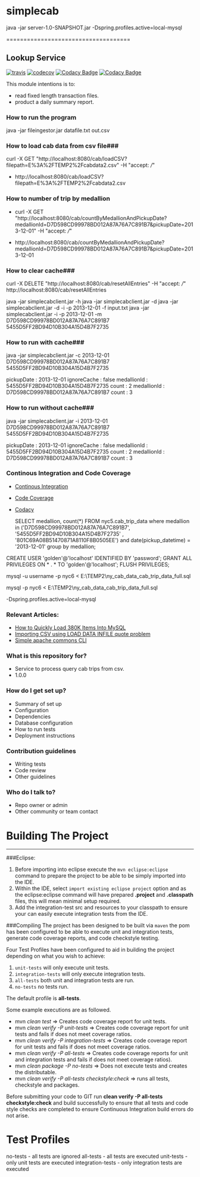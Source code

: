 # simplecab



java -jar server-1.0-SNAPSHOT.jar -Dspring.profiles.active=local-mysql


====================================
## Lookup Service
 
[![travis](https://travis-ci.org/mxcheung/microservice.svg?branch=master)](https://travis-ci.org/mxcheung/microservice?branch=master)
[![codecov](https://codecov.io/gh/mxcheung/microservice/branch/master/graph/badge.svg)](https://codecov.io/gh/mxcheung/microservice)
[![Codacy Badge](https://api.codacy.com/project/badge/Grade/f4d27930885946fd9fbd34ee8e42e449)](https://www.codacy.com/app/mxcheung/microservice?utm_source=github.com&amp;utm_medium=referral&amp;utm_content=mxcheung/microservice&amp;utm_campaign=Badge_Grade)
[![Codacy Badge](https://api.codacy.com/project/badge/Coverage/f4d27930885946fd9fbd34ee8e42e449)](https://www.codacy.com/app/mxcheung/microservice?utm_source=github.com&utm_medium=referral&utm_content=mxcheung/microservice&utm_campaign=Badge_Coverage)

This module intentions is to:  
   - read fixed length transaction files.
   - product a daily summary report.

### How to run the program ###
java -jar fileingestor.jar datafile.txt out.csv


### How to load cab data from csv file###
curl -X GET "http://localhost:8080/cab/loadCSV?filepath=E%3A%2FTEMP2%2Fcabdata2.csv" -H "accept: */*"

- http://localhost:8080/cab/loadCSV?filepath=E%3A%2FTEMP2%2Fcabdata2.csv

### How to number of trip by medallion ###
- curl -X GET "http://localhost:8080/cab/countByMedallionAndPickupDate?medallionId=D7D598CD99978BD012A87A76A7C891B7&pickupDate=2013-12-01" -H "accept: */*"

- http://localhost:8080/cab/countByMedallionAndPickupDate?medallionId=D7D598CD99978BD012A87A76A7C891B7&pickupDate=2013-12-01

### How to clear cache###
curl -X DELETE "http://localhost:8080/cab/resetAllEntries" -H "accept: */*"
http://localhost:8080/cab/resetAllEntries

java  -jar simplecabclient.jar -h
java  -jar simplecabclient.jar -d
java  -jar simplecabclient.jar -d -i -p 2013-12-01 -f input.txt
java  -jar simplecabclient.jar -i -p 2013-12-01 -m D7D598CD99978BD012A87A76A7C891B7  5455D5FF2BD94D10B304A15D4B7F2735
  

### How to run with  cache###
java  -jar simplecabclient.jar -c 2013-12-01 D7D598CD99978BD012A87A76A7C891B7  5455D5FF2BD94D10B304A15D4B7F2735

pickupDate : 2013-12-01
 ignoreCache : false
 medallionId : 5455D5FF2BD94D10B304A15D4B7F2735 count : 2
 medallionId : D7D598CD99978BD012A87A76A7C891B7 count : 3

### How to run without  cache###
java  -jar simplecabclient.jar -i 2013-12-01 D7D598CD99978BD012A87A76A7C891B7  5455D5FF2BD94D10B304A15D4B7F2735

pickupDate : 2013-12-01
 ignoreCache : false
 medallionId : 5455D5FF2BD94D10B304A15D4B7F2735 count : 2
 medallionId : D7D598CD99978BD012A87A76A7C891B7 count : 3

### Continous Integration and Code Coverage 
- [Continous Integration](https://travis-ci.org/mxcheung/microservice?branch=master)
- [Code Coverage](https://codecov.io/gh/mxcheung/microservice)
- [Codacy](https://www.codacy.com/app/mxcheung/microservice?utm_source=github.com&amp;utm_medium=referral&amp;utm_content=mxcheung/microservice&amp;utm_campaign=Badge_Grade)


    SELECT medallion, count(*) FROM nyc5.cab_trip_data 
    where medallion in
        ('D7D598CD99978BD012A87A76A7C891B7', '5455D5FF2BD94D10B304A15D4B7F2735' , '801C69A08B51470871A8110F8B0505EE') 
        and date(pickup_datetime) = '2013-12-01'
    group by medallion;
    

CREATE USER 'golden'@'localhost' IDENTIFIED BY 'password';
GRANT ALL PRIVILEGES ON * . * TO 'golden'@'localhost';
FLUSH PRIVILEGES;

mysql -u username -p nyc6 < E:\TEMP2\ny_cab_data_cab_trip_data_full.sql


mysql -p nyc6 < E:\TEMP2\ny_cab_data_cab_trip_data_full.sql



-Dspring.profiles.active=local-mysql

### Relevant Articles: 
- [How to Quickly Load 380K Items Into MySQL](https://dzone.com/articles/how-to-quickly-load-380k-items-into-mysql)
- [Importing CSV using LOAD DATA INFILE quote problem](https://stackoverflow.com/questions/7019506/importing-csv-using-load-data-infile-quote-problem?rq=1)
- [Simple apache commons CLI](http://www.thinkplexx.com/blog/simple-apache-commons-cli-example-java-command-line-arguments-parsing)

### What is this repository for? ###

* Service to process query cab trips from csv.
* 1.0.0

### How do I get set up? ###

* Summary of set up
* Configuration
* Dependencies
* Database configuration
* How to run tests
* Deployment instructions

### Contribution guidelines ###

* Writing tests
* Code review
* Other guidelines

### Who do I talk to? ###

* Repo owner or admin
* Other community or team contact



Building The Project
================
---
###Eclipse:
1. Before importing into eclipse execute the `mvn eclipse:eclipse` command to prepare the project to be able to 
be simply imported into the IDE.
2. Within the IDE, select `import existing eclipse project` option and as the eclipse:eclipse command will have
prepared **.project** and **.classpath** files, this will mean minimal setup required.
3. Add the integration-test src and resources to your classpath to ensure your can easily execute integration tests from the IDE.

###Compiling
The project has been designed to be built via `maven` the pom has been configured to be able to execute unit and
integration tests, generate code coverage reports, and code checkstyle testing.

Four Test Profiles have been configured to aid in building the project depending on what you wish to achieve:

1. `unit-tests` will only execute unit tests.
2. `integration-tests` will only execute integration tests.
3. `all-tests` both unit and integration tests are run.
4. `no-tests` no tests run.

The default profile is __all-tests__.

Some example executions are as followed.
* mvn _clean test_ => Creates code coverage report for unit tests.
* mvn _clean verify -P unit-tests_ => Creates code coverage report for unit tests and fails if does not meet coverage ratios.
* mvn _clean verify -P integration-tests_ => Creates code coverage report for unit tests and fails if does not meet coverage ratios. 
* mvn _clean verify -P all-tests_ => Creates code coverage reports for unit and integration tests and fails if does not meet coverage ratios).
* mvn _clean package -P no-tests_ => Does not execute tests and creates the distributable.
* mvn _clean verify -P all-tests checkstyle:check_ => runs all tests, checkstyle and packages.	

Before submitting your code to GIT run __clean verify -P all-tests checkstyle:check__ and build successfully to ensure that all tests and code style checks are completed to ensure Continuous Integration build errors do not arise.

Test Profiles
=============
no-tests - all tests are ignored
all-tests - all tests are executed
unit-tests - only unit tests are executed
integration-tests - only integration tests are executed




